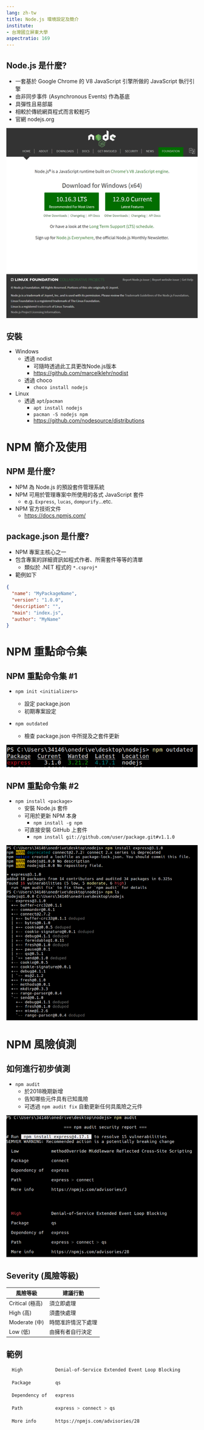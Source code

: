 ```yaml
---
lang: zh-tw
title: Node.js 環境設定及簡介
institute:
- 台灣國立屏東大學
aspectratio: 169
---
```


## Node.js 是什麼?

- 一套基於 Google Chrome 的 V8 JavaScript 引擎所做的 JavaScript 執行引擎
- 由非同步事件 (Asynchronous Events) 作為基底
- 具彈性且易部屬
- 相較於傳統網頁程式而言較輕巧
- 官網 nodejs.org

![](img/ch1-nodejs-site.png)

## 安裝

- Windows
  - 透過 nodist
    - 可隨時透過此工具更改Node.js版本
    - https://github.com/marcelklehr/nodist
  - 透過 choco
    - `choco install nodejs`
- Linux
  - 透過 `apt`/`pacman`
    - `apt install nodejs`
    - `pacman -S nodejs npm`
    - https://github.com/nodesource/distributions

# NPM 簡介及使用

## NPM 是什麼?

- NPM 為 Node.js 的預設套件管理系統
- NPM 可用於管理專案中所使用的各式 JavaScript 套件
  - e.g. `Express`, `lucas`, `dompurify`…etc.
- NPM 官方技術文件
  - https://docs.npmjs.com/

## package.json 是什麼?

- NPM 專案主核心之一
- 包含專案的詳細資訊如程式作者、所需套件等等的清單
  - 類似於 .NET 程式的 `*.csproj*`
- 範例如下
```json
{
  "name": "MyPackageName",
  "version": "1.0.0",
  "description": "",
  "main": "index.js",
  "author": "MyName"
}
```

# NPM 重點命令集

## NPM 重點命令集 #1

- `npm init <initializers>`
  - 設定 package.json
  - 初期專案設定

- `npm outdated`
  - 檢查 package.json 中所提及之套件更新

![](img/ch1-npm-outdated.png)

## NPM 重點命令集 #2

- `npm install <package>`
  - 安裝 Node.js 套件
  - 可用於更新 NPM 本身
    - `npm install -g npm`
  - 可直接安裝 GitHub 上套件
    - `npm install git://github.com/user/package.git#v1.1.0`

![](img/ch1-npm-install.png)

# NPM 風險偵測

## 如何進行初步偵測

- `npm audit`
  - 於2018晚期新增
  - 告知哪些元件具有已知風險
  - 可透過 `npm audit fix` 自動更新任何具風險之元件
 
![](img/ch1-npm-audit.png)

## Severity (風險等級)

| 風險等級        | 建議行動           |
| --------------- | ------------------ |
| Critical (極高) | 須立即處理         |
| High (高)       | 須盡快處理         |
| Moderate (中)   | 時間准許情況下處理 |
| Low (低)        | 由擁有者自行決定   |

## 範例

```sh
  High            Denial-of-Service Extended Event Loop Blocking

  Package         qs

  Dependency of   express

  Path            express > connect > qs

  More info       https://npmjs.com/advisories/28
```